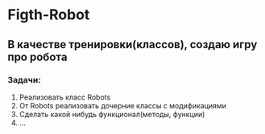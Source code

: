 # Figth-Robot
## В качестве тренировки(классов), создаю игру про робота
### Задачи:
1) Реализовать класс Robots
2) От Robots реализовать дочерние классы с модификациями
3) Сделать какой нибудь функционал(методы, функции)
4) ...
